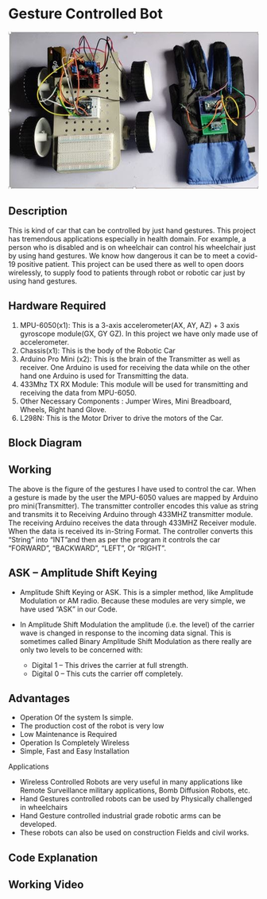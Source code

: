 # Gesture Controlled Bot
<img src="https://github.com/varun7860/Arduino-projects/blob/master/Gesture%20Controlled%20Car/Images/Gesture%20Controlled%20Car.jpg" width="504" height="317"/>

## Description
This is kind of car that can be controlled by just hand gestures. This project has tremendous applications especially in health domain. For example, a person who is disabled and is on wheelchair can control his wheelchair just by using hand gestures. We know how dangerous it can be to meet a covid-19 positive patient. This project can be used there as well to open doors wirelessly, to supply food to patients through robot or robotic car just by using hand gestures.

## Hardware Required

1. MPU-6050(x1): This is a 3-axis accelerometer(AX, AY, AZ) + 3 axis gyroscope module(GX, GY GZ). In this project we have only made use of accelerometer.
2. Chassis(x1): This is the body of the Robotic Car
3. Arduino Pro Mini (x2): This is the brain of the Transmitter as well as receiver. One Arduino is used for receiving the data while on the other hand one Arduino is used for Transmitting the data.
4. 433Mhz TX RX Module: This module will be used for transmitting and receiving the data from MPU-6050.
5. Other Necessary Components : Jumper Wires, Mini Breadboard, Wheels, Right hand Glove.
6. L298N: This is the Motor Driver to drive the motors of the Car.

## Block Diagram

## Working
The above is the figure of the gestures I have used to control the car. When a gesture is made by the user the MPU-6050 values are mapped by Arduino pro mini(Transmitter). The transmitter controller encodes this value as string and transmits it to Receiving Arduino through 433MHZ transmitter module. The receiving Arduino receives the data through 433MHZ Receiver module. When the data is received its in-String Format. The controller converts this “String” into “INT”and then as per the program it controls the car “FORWARD”, “BACKWARD”, “LEFT”, Or “RIGHT”.

## ASK – Amplitude Shift Keying

- Amplitude Shift Keying or ASK. This is a simpler method, like Amplitude Modulation or AM radio. Because these modules are very simple, we have used “ASK” in our Code.

- In Amplitude Shift Modulation the amplitude (i.e. the level) of the carrier wave is changed in response to the incoming data signal. This is sometimes called Binary Amplitude Shift Modulation as there really are only two levels to be concerned with:

    - Digital 1 – This drives the carrier at full strength.
    - Digital 0 – This cuts the carrier off completely.

## Advantages
- Operation Of the system Is simple.
- The production cost of the robot is very low
- Low Maintenance is Required
- Operation Is Completely Wireless
- Simple, Fast and Easy Installation

Applications
- Wireless Controlled Robots are very useful in many applications like Remote Surveillance military applications, Bomb Diffusion Robots, etc.
- Hand Gestures controlled robots can be used by Physically challenged in wheelchairs
- Hand Gesture controlled industrial grade robotic arms can be developed.
- These robots can also be used on construction Fields and civil works.

## Code Explanation
## Working Video
